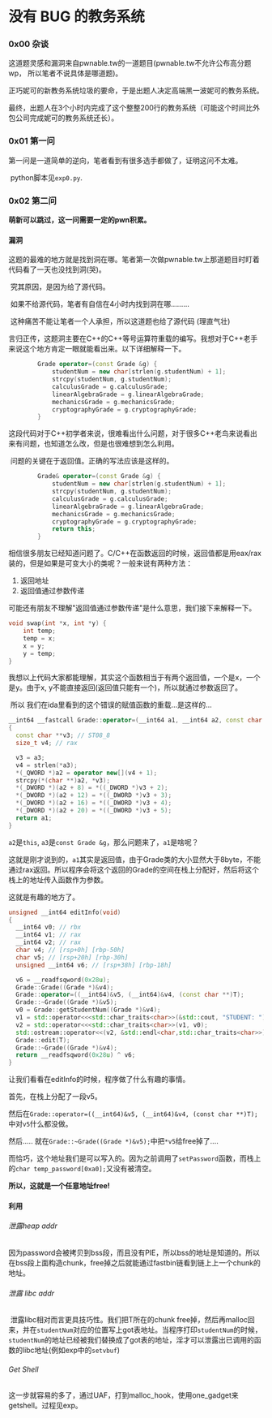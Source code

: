 # 没有 BUG 的教务系统

### 0x00 杂谈

​	这道题灵感和漏洞来自pwnable.tw的一道题目(pwnable.tw不允许公布高分题wp， 所以笔者不说具体是哪道题)。

​	正巧妮可的新教务系统垃圾的要命，于是出题人决定高端黑一波妮可的教务系统。

​	最终，出题人在3个小时内完成了这个整整200行的教务系统（可能这个时间比外包公司完成妮可的教务系统还长）。

### 0x01 第一问

​	第一问是一道简单的逆向，笔者看到有很多选手都做了，证明这问不太难。

​	python脚本见`exp0.py`.

### 0x02 第二问

**萌新可以跳过，这一问需要一定的pwn积累。**

#### 漏洞

​	这题的最难的地方就是找到洞在哪。笔者第一次做pwnable.tw上那道题目时盯着代码看了一天也没找到洞(哭)。

​	究其原因，是因为给了源代码。

​	如果不给源代码，笔者有自信在4小时内找到洞在哪.........

​	这种痛苦不能让笔者一个人承担，所以这道题也给了源代码 (理直气壮)

​	言归正传，这题洞主要在C++的C++等号运算符重载的编写。我想对于C++老手来说这个地方肯定一眼就能看出来。以下详细解释一下。

```c++
        Grade operator=(const Grade &g) {
            studentNum = new char[strlen(g.studentNum) + 1];
            strcpy(studentNum, g.studentNum);
            calculusGrade = g.calculusGrade;
            linearAlgebraGrade = g.linearAlgebraGrade;
            mechanicsGrade = g.mechanicsGrade;
            cryptographyGrade = g.cryptographyGrade;
        }
```



​	这段代码对于C++初学者来说，很难看出什么问题，对于很多C++老鸟来说看出来有问题，也知道怎么改，但是也很难想到怎么利用。

​	问题的关键在于返回值。正确的写法应该是这样的。

```c++
        Grade& operator=(const Grade &g) {
            studentNum = new char[strlen(g.studentNum) + 1];
            strcpy(studentNum, g.studentNum);
            calculusGrade = g.calculusGrade;
            linearAlgebraGrade = g.linearAlgebraGrade;
            mechanicsGrade = g.mechanicsGrade;
            cryptographyGrade = g.cryptographyGrade;
            return this;
        }
```

​	相信很多朋友已经知道问题了。C/C++在函数返回的时候，返回值都是用eax/rax装的，但是如果是可变大小的类呢？一般来说有两种方法：

1. 返回地址
2. 返回值通过参数传递

可能还有朋友不理解"返回值通过参数传递"是什么意思，我们接下来解释一下。

```c++
void swap(int *x, int *y) {
    int temp;
    temp = x;
    x = y;
    y = temp;
}
```

​	我想以上代码大家都能理解，其实这个函数相当于有两个返回值，一个是x，一个是y。由于x, y不能直接返回(返回值只能有一个)，所以就通过参数返回了。

​	所以 我们在ida里看到的这个错误的赋值函数的重载...是这样的...

```c++
__int64 __fastcall Grade::operator=(__int64 a1, __int64 a2, const char **a3)
{
  const char **v3; // ST08_8
  size_t v4; // rax

  v3 = a3;
  v4 = strlen(*a3);
  *(_QWORD *)a2 = operator new[](v4 + 1);
  strcpy(*(char **)a2, *v3);
  *(_DWORD *)(a2 + 8) = *((_DWORD *)v3 + 2);
  *(_DWORD *)(a2 + 12) = *((_DWORD *)v3 + 3);
  *(_DWORD *)(a2 + 16) = *((_DWORD *)v3 + 4);
  *(_DWORD *)(a2 + 20) = *((_DWORD *)v3 + 5);
  return a1;
}
```

`a2`是`this`, `a3`是`const Grade &g`，那么问题来了，`a1`是啥呢？

这就是刚才说到的，`a1`其实是返回值，由于Grade类的大小显然大于8byte，不能通过rax返回。所以程序会将这个返回的Grade的空间在栈上分配好，然后将这个栈上的地址传入函数作为参数。

这就是有趣的地方了。

```c++
unsigned __int64 editInfo(void)
{
  __int64 v0; // rbx
  __int64 v1; // rax
  __int64 v2; // rax
  char v4; // [rsp+0h] [rbp-50h]
  char v5; // [rsp+20h] [rbp-30h]
  unsigned __int64 v6; // [rsp+38h] [rbp-18h]

  v6 = __readfsqword(0x28u);
  Grade::Grade((Grade *)&v4);
  Grade::operator=((__int64)&v5, (__int64)&v4, (const char **)T);
  Grade::~Grade((Grade *)&v5);
  v0 = Grade::getStudentNum((Grade *)&v4);
  v1 = std::operator<<<std::char_traits<char>>(&std::cout, "STUDENT: ");
  v2 = std::operator<<<std::char_traits<char>>(v1, v0);
  std::ostream::operator<<(v2, &std::endl<char,std::char_traits<char>>);
  Grade::edit(T);
  Grade::~Grade((Grade *)&v4);
  return __readfsqword(0x28u) ^ v6;
}
```

让我们看看在editInfo的时候，程序做了什么有趣的事情。

首先，在栈上分配了一段v5。

然后在`Grade::operator=((__int64)&v5, (__int64)&v4, (const char **)T);`中对`v5`什么都没做。

然后..... 就在`Grade::~Grade((Grade *)&v5);`中把`*v5`给free掉了....

而恰巧，这个地址我们是可以写入的。因为之前调用了`setPassword`函数，而栈上的`char temp_password[0xa0];`又没有被清空。

**所以，这就是一个任意地址free!**



#### 利用

###### 泄露heap addr

​	因为password会被拷贝到bss段，而且没有PIE，所以bss的地址是知道的。所以在bss段上面构造chunk，free掉之后就能通过fastbin链看到链上上一个chunk的地址。



###### 泄露 libc addr

​	泄露libc相对而言更具技巧性。我们把T所在的chunk free掉，然后再malloc回来，并在`studentNum`对应的位置写上got表地址。当程序打印`studentNum`的时候，`studentNum`的地址已经被我们替换成了got表的地址，淫才可以泄露出已调用的函数的libc地址(例如exp中的`setvbuf`)



###### Get Shell

​	这一步就容易的多了，通过UAF，打到malloc_hook，使用one_gadget来getshell。过程见exp。

